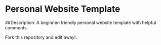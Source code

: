 # Personal Website Template

##Description: 
A beginner-friendly personal website template with helpful comments.

Fork this repository and edit away!.
